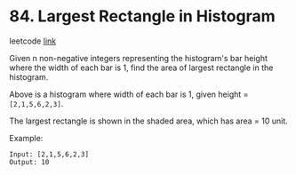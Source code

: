 # 84. Largest Rectangle in Histogram

leetcode [link][problem]

Given n non-negative integers representing the histogram's bar height where the width of each bar is 1, find the area of largest rectangle in the histogram.

Above is a histogram where width of each bar is 1, given height = `[2,1,5,6,2,3]`.

The largest rectangle is shown in the shaded area, which has area = 10 unit.

Example:

```
Input: [2,1,5,6,2,3]
Output: 10
```

[problem]: https://leetcode.com/problems/largest-rectangle-in-histogram/
